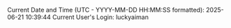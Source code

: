 Current Date and Time (UTC - YYYY-MM-DD HH:MM:SS formatted): 2025-06-21 10:39:44
Current User's Login: luckyaiman
